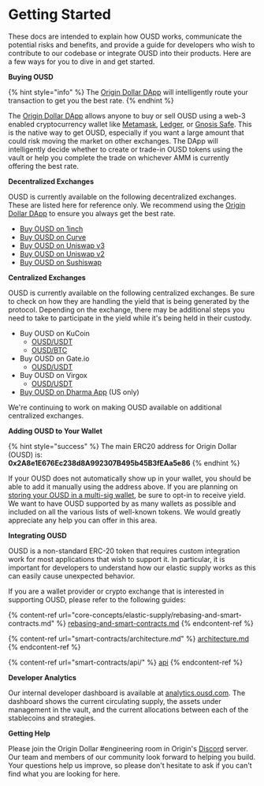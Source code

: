 # Getting Started

These docs are intended to explain how OUSD works, communicate the potential risks and benefits, and provide a guide for developers who wish to contribute to our codebase or integrate OUSD into their products. Here are a few ways for you to dive in and get started.

**Buying OUSD**

{% hint style="info" %}
The [Origin Dollar DApp](https://ousd.com/swap) will intelligently route your transaction to get you the best rate.
{% endhint %}

The [Origin Dollar DApp](https://ousd.com/swap) allows anyone to buy or sell OUSD using a web-3 enabled cryptocurrency wallet like [Metamask](https://www.metamask.io), [Ledger](https://www.ledger.com), or [Gnosis Safe](https://gnosis-safe.io). This is the native way to get OUSD, especially if you want a large amount that could risk moving the market on other exchanges. The DApp will intelligently decide whether to create or trade-in OUSD tokens using the vault or help you complete the trade on whichever AMM is currently offering the best rate.

**Decentralized Exchanges**

OUSD is currently available on the following decentralized exchanges. These are listed here for reference only. We recommend using the [Origin Dollar DApp](https://ousd.com/swap) to ensure you always get the best rate.

* [Buy OUSD on 1inch](https://app.1inch.io/#/1/swap/USDT/OUSD)
* [Buy OUSD on Curve](https://curve.fi/factory/9)
* [Buy OUSD on Uniswap v3](https://app.uniswap.org/#/swap?inputCurrency=0xdac17f958d2ee523a2206206994597c13d831ec7\&outputCurrency=0x2A8e1E676Ec238d8A992307B495b45B3fEAa5e86)
* [Buy OUSD on Uniswap v2](https://app.uniswap.org/#/swap?inputCurrency=0xdac17f958d2ee523a2206206994597c13d831ec7\&outputCurrency=0x2A8e1E676Ec238d8A992307B495b45B3fEAa5e86\&use=v2)
* [Buy OUSD on Sushiswap](https://exchange.sushiswapclassic.org/#/swap?inputCurrency=0xdac17f958d2ee523a2206206994597c13d831ec7\&outputCurrency=0x2a8e1e676ec238d8a992307b495b45b3feaa5e86)

**Centralized Exchanges**

OUSD is currently available on the following centralized exchanges. Be sure to check on how they are handling the yield that is being generated by the protocol. Depending on the exchange, there may be additional steps you need to take to participate in the yield while it's being held in their custody.

* Buy OUSD on KuCoin
  * [OUSD/USDT](https://trade.kucoin.com/OUSD-USDT)
  * [OUSD/BTC](https://trade.kucoin.com/OUSD-BTC)
* Buy OUSD on Gate.io
  * [OUSD/USDT](https://www.gate.io/trade/OUSD\_USDT)
* Buy OUSD on Virgox
  * [OUSD/USDT](https://virgox.com/exchange/141)
* [Buy OUSD on Dharma App](https://www.dharma.io) (US only)

We're continuing to work on making OUSD available on additional centralized exchanges.

**Adding OUSD to Your Wallet**

{% hint style="success" %}
The main ERC20 address for Origin Dollar (OUSD) is: \
**0x2A8e1E676Ec238d8A992307B495b45B3fEAa5e86**
{% endhint %}

If your OUSD does not automatically show up in your wallet, you should be able to add it manually using the address above. If you are planning on [storing your OUSD in a multi-sig wallet](core-concepts/elastic-supply/rebasing-and-smart-contracts.md), be sure to opt-in to receive yield. We want to have OUSD supported by as many wallets as possible and included on all the various lists of well-known tokens. We would greatly appreciate any help you can offer in this area.&#x20;

**Integrating OUSD**

OUSD is a non-standard ERC-20 token that requires custom integration work for most applications that wish to support it. In particular, it is important for developers to understand how our elastic supply works as this can easily cause unexpected behavior.

If you are a wallet provider or crypto exchange that is interested in supporting OUSD, please refer to the following guides:&#x20;

{% content-ref url="core-concepts/elastic-supply/rebasing-and-smart-contracts.md" %}
[rebasing-and-smart-contracts.md](core-concepts/elastic-supply/rebasing-and-smart-contracts.md)
{% endcontent-ref %}

{% content-ref url="smart-contracts/architecture.md" %}
[architecture.md](smart-contracts/architecture.md)
{% endcontent-ref %}

{% content-ref url="smart-contracts/api/" %}
[api](smart-contracts/api/)
{% endcontent-ref %}

**Developer Analytics**

Our internal developer dashboard is available at [analytics.ousd.com](https://analytics.ousd.com). The dashboard shows the current circulating supply, the assets under management in the vault, and the current allocations between each of the stablecoins and strategies.

**Getting Help**

Please join the Origin Dollar #engineering room in Origin's [Discord](https://www.originprotocol.com/discord) server.  Our team and members of our community look forward to helping you build. Your questions help us improve, so please don't hesitate to ask if you can't find what you are looking for here.
